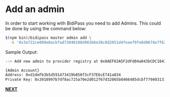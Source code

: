 # Add an admin

In order to start working with BidiPass you need to add Admins. 
This could be done by using the command below:

```bash
$(npm bin)/bidipass master admin add \
  -k '0x3e722ce009e8acbfad73048108d965b6e38c8d2051d4feaef9fe8d867de7f62c'
```

Sample Output:

```bash
--> Add new admin to provider registry at 0x0AEF63A5F2dFd04a043bCDC1843309e62b694003

{Admin Account}
Address: 0xd1deFb3b5d591473419b850f3cF37E6cE741a834
Private Key: 0x3918997b7df8ac725a70e2d012f67d32065b8466485dcbf7794031313b1db540
```

**[NEXT](tutorial-add-provider.html)**